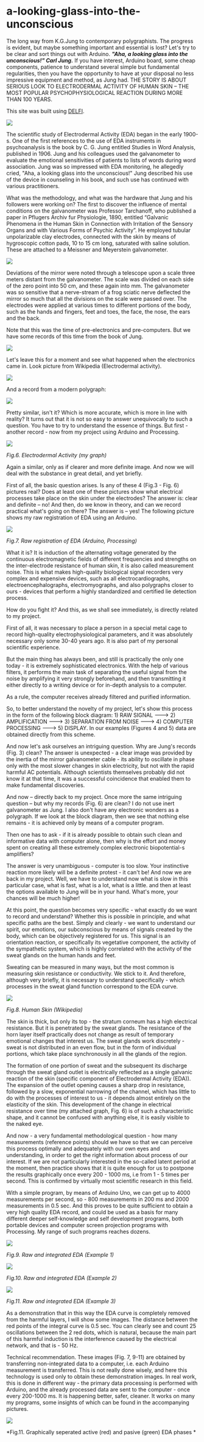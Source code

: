 # a-looking-glass-into-the-unconscious
The long way from K.G.Jung to contemporary polygraphists. The progress is evident, but maybe something important and essential is lost? Let's try to be clear and sort things out with Arduino. ***"Aha, a looking glass into the unconscious!" Carl Jung.***  If you have interest, Arduino board, some cheap components, patience to understand several simple but fundamental regularities, then you have the opportunity to have at your disposal no less impressive equipment and method, as Jung had.  THE STORY IS ABOUT SERIOUS LOOK TO ELECTRODERMAL ACTIVITY OF HUMAN SKIN – THE MOST POPULAR PSYCHOPHYSIOLOGICAL REACTION DURING MORE THAN 100 YEARS.

This site was built using [DELFI](http://www.delfi.lv).

![](https://github.com/algal16/alookingglassintotheunconscious/blob/main/CGJungmaza.jpg)

The scientific study of Electrodermal Activity (EDA) began in the early 1900-s. One of the first references to the use of EDA instruments in psychoanalysis is the book by C. G. Jung entitled Studies in Word Analysis, published in 1906. Jung and his colleagues used the galvanometer to evaluate the emotional sensitivities of patients to lists of words during word association. Jung was so impressed with EDA monitoring, he allegedly cried, "Aha, a looking glass into the unconscious!" Jung described his use of the device in counseling in his book, and such use has continued with various practitioners.

What was the methodology, and what was the hardware that Jung and his followers were working on? The first to discover the influence of mental conditions on the galvanometer was Professor Tarchanoff, who published a paper in Pflugers Archiv fur Physiologie, 1890, entitled “Galvanic Phenomena in the Human Skin in Connection with Irritation of the Sensory Organs and with Various Forms of Psychic Activity”. He employed tubular unpolarizable clay electrodes, connected with the skin by means of hygroscopic cotton pads, 10 to 15 cm long, saturated with saline solution. These are attached to a Meissner and Meyerstein galvanometer.

![](https://github.com/algal16/alookingglassintotheunconscious/blob/main/mirrorgalv.jpg)

Deviations of the mirror were noted through a telescope upon a scale three meters distant from the galvanometer. The scale was divided on each side of the zero point into 50 cm, and these again into mm. The galvanometer was so sensitive that a nerve-stream of a frog sciatic nerve deflected the mirror so much that all the divisions on the scale were passed over. The electrodes were applied at various times to different portions of the body, such as the hands and fingers, feet and toes, the face, the nose, the ears and the back.

Note that this was the time of pre-electronics and pre-computers. But we have some records of this time from the book of Jung.

![](https://github.com/algal16/alookingglassintotheunconscious/blob/main/jungagrafiks.png)

Let's leave this for a moment and see what happened when the electronics came in. Look picture from Wikipedia (Electrodermal activity).

![](https://github.com/algal16/alookingglassintotheunconscious/blob/main/edrwiki.png)

And a record from a modern polygraph:

![](https://github.com/algal16/alookingglassintotheunconscious/blob/main/edrpoligrafws.png)

Pretty similar, isn't it? Which is more accurate, which is more in line with reality? It turns out that it is not so easy to answer unequivocally to such a question. You have to try to understand the essence of things. But first - another record - now from my project using Arduino and Processing.

![](https://github.com/algal16/alookingglassintotheunconscious/blob/main/output-28522.png)

*Fig.6. Electrodermal Activity (my graph)*

Again a similar, only as if clearer and more definite image. And now we will deal with the substance in great detail, and yet briefly.

First of all, the basic question arises. Is any of these 4 (Fig.3 - Fig. 6) pictures real? Does at least one of these pictures show what electrical processes take place on the skin under the electrodes? The answer is: clear and definite – no! And then, do we know in theory, and can we record practical what's going on there? The answer is – yes! The following picture shows my raw registration of EDA using an Arduino.

![](https://github.com/algal16/alookingglassintotheunconscious/blob/main/output-0173.jpg)

*Fig.7. Raw registration of EDA (Arduino, Processing)*

What it is? It is induction of the alternating voltage generated by the continuous electromagnetic fields of different frequencies and strengths on the inter-electrode resistance of human skin, it is also called measurement noise. This is what makes high-quality biological signal recorders very complex and expensive devices, such as all electrocardiographs, electroencephalographs, electromyographs, and also polygraphs closer to ours - devices that perform a highly standardized and certified lie detection process.

How do you fight it? And this, as we shall see immediately, is directly related to my project.

First of all, it was necessary to place a person in a special metal cage to record high-quality electrophysiological parameters, and it was absolutely necessary only some 30-40 years ago. It is also part of my personal scientific experience.

But the main thing has always been, and still is practically the only one today - it is extremely sophisticated electronics. With the help of various filters, it performs the main task of separating the useful signal from the noise by amplifying it very strongly beforehand, and then transmitting it either directly to a writing device or for in-depth analysis to a computer.

As a rule, the computer receives already filtered and purified information.

So, to better understand the novelty of my project, let's show this process in the form of the following block diagram: 1) RAW SIGNAL ---> 2) AMPLIFICATION ---> 3) SEPARATION FROM NOISE ---> 4) COMPUTER PROCESSING ---> 5) DISPLAY. In our examples (Figures 4 and 5) data are obtained directly from this scheme.

And now let's ask ourselves an intriguing question. Why are Jung's records (Fig. 3) clean? The answer is unexpected - a clear image was provided by the inertia of the mirror galvanometer cable - its ability to oscillate in phase only with the most slower changes in skin electricity, but not with the rapid harmful AC potentials. Although scientists themselves probably did not know it at that time, it was a successful coincidence that enabled them to make fundamental discoveries.

And now – directly back to my project. Once more the same intriguing question – but why my records (Fig. 6) are clean? I do not use inert galvanometer as Jung. I also don't have any electronic wonders as a polygraph. If we look at the block diagram, then we see that nothing else remains - it is achieved only by means of a computer program.

Then one has to ask - if it is already possible to obtain such clean and informative data with computer alone, then why is the effort and money spent on creating all these extremely complex electronic biopotential-s amplifiers?

The answer is very unambiguous - computer is too slow. Your instinctive reaction more likely will be a definite protest - it can't be! And now we are back in my project. Well, we have to understand now what is slow in this particular case, what is fast, what is a lot, what is a little. and then at least the options available to Jung will be in your hand. What's more, your chances will be much higher!

At this point, the question becomes very specific - what exactly do we want to record and understand? Whether this is possible in principle, and what specific paths are the best. Simply and clearly - we want to understand our spirit, our emotions, our subconscious by means of signals created by the body, which can be objectively registered for us. This signal is an orientation reaction, or specifically its vegetative component, the activity of the sympathetic system, which is highly correlated with the activity of the sweat glands on the human hands and feet.

Sweating can be measured in many ways, but the most common is measuring skin resistance or conductivity. We stick to it. And therefore, although very briefly, it is necessary to understand specifically - which processes in the sweat gland function correspond to the EDA curve.

![](https://github.com/algal16/alookingglassintotheunconscious/blob/main/sweatgland.png)

*Fig.8. Human Skin (Wikipedia)*

The skin is thick, but only its top - the stratum corneum has a high electrical resistance. But it is penetrated by the sweat glands. The resistance of the horn layer itself practically does not change as result of temporary emotional changes that interest us. The sweat glands work discretely - sweat is not distributed in an even flow, but in the form of individual portions, which take place synchronously in all the glands of the region.

The formation of one portion of sweat and the subsequent its discharge through the sweat gland outlet is electrically reflected as a single galvanic reaction of the skin (specific component of Electrodermal Activity (EDA)). The expansion of the outlet opening causes a sharp drop in resistance, followed by a slow, exponential narrowing of the channel, which has little to do with the processes of interest to us - it depends almost entirely on the elasticity of the skin. This development of the change in electrical resistance over time (my attached graph, Fig. 6) is of such a characteristic shape, and it cannot be confused with anything else, it is easily visible to the naked eye.

And now - a very fundamental methodological question - how many measurements (reference points) should we have so that we can perceive this process optimally and adequately with our own eyes and understanding, in order to get the right information about process of our interest. If we are not particularly interested in the so-called latent period at the moment, then practice shows that it is quite enough for us to postpone the results graphically once every 200 - 1000 ms, i.e from 1 - 5 times per second. This is confirmed by virtually most scientific research in this field.

With a simple program, by means of Arduino Uno, we can get up to 4000 measurements per second, so - 800 measurements in 200 ms and 2000 measurements in 0.5 sec. And this proves to be quite sufficient to obtain a very high quality EDA record, and could be used as a basis for many different deeper self-knowledge and self development programs, both portable devices and computer screen projection programs with Processing. My range of such programs reaches dozens.


![](https://github.com/algal16/alookingglassintotheunconscious/blob/main/output-0182.jpg)

*Fig.9. Raw and integrated EDA (Example 1)*

![](https://github.com/algal16/alookingglassintotheunconscious/blob/main/output-1078.jpg)

*Fig.10. Raw and integrated EDA (Example 2)*

![](https://github.com/algal16/alookingglassintotheunconscious/blob/main/output-1463.jpg)

*Fig.11. Raw and integrated EDA (Example 3)*

As a demonstration that in this way the EDA curve is completely removed from the harmful layers, I will show some images. The distance between the red points of the integral curve is 0.5 sec. You can clearly see and count 25 oscillations between the 2 red dots, which is natural, because the main part of this harmful induction is the interference caused by the electrical network, and that is - 50 Hz.

Technical recommendation. These images (Fig. 7, 9-11) are obtained by transferring non-integrated data to a computer, i.e. each Arduino measurement is transferred. This is not really done wisely, and here this technology is used only to obtain these demonstration images. In real work, this is done in different way - the primary data processing is performed with Arduino, and the already processed data are sent to the computer - once every 200-1000 ms. It is happening better, safer, cleaner. It works on many my programs, some insights of which can be found in the accompanying pictures.

![](https://github.com/algal16/alookingglassintotheunconscious/blob/main/output-1463.jpg)

*Fig.11. Graphically seperated active (red) and pasive (green) EDA phases *
